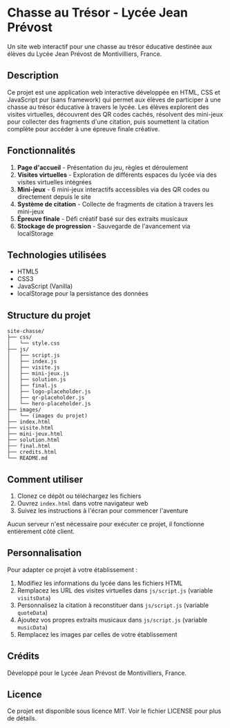 # Chasse au Trésor - Lycée Jean Prévost

Un site web interactif pour une chasse au trésor éducative destinée aux élèves du Lycée Jean Prévost de Montivilliers, France.

## Description

Ce projet est une application web interactive développée en HTML, CSS et JavaScript pur (sans framework) qui permet aux élèves de participer à une chasse au trésor éducative à travers le lycée. Les élèves explorent des visites virtuelles, découvrent des QR codes cachés, résolvent des mini-jeux pour collecter des fragments d'une citation, puis soumettent la citation complète pour accéder à une épreuve finale créative.

## Fonctionnalités

1. **Page d'accueil** - Présentation du jeu, règles et déroulement
2. **Visites virtuelles** - Exploration de différents espaces du lycée via des visites virtuelles intégrées
3. **Mini-jeux** - 6 mini-jeux interactifs accessibles via des QR codes ou directement depuis le site
4. **Système de citation** - Collecte de fragments de citation à travers les mini-jeux
5. **Épreuve finale** - Défi créatif basé sur des extraits musicaux
6. **Stockage de progression** - Sauvegarde de l'avancement via localStorage

## Technologies utilisées

- HTML5
- CSS3
- JavaScript (Vanilla)
- localStorage pour la persistance des données

## Structure du projet

```
site-chasse/
├── css/
│   └── style.css
├── js/
│   ├── script.js
│   ├── index.js
│   ├── visite.js
│   ├── mini-jeux.js
│   ├── solution.js
│   ├── final.js
│   ├── logo-placeholder.js
│   ├── qr-placeholder.js
│   └── hero-placeholder.js
├── images/
│   └── (images du projet)
├── index.html
├── visite.html
├── mini-jeux.html
├── solution.html
├── final.html
├── credits.html
└── README.md
```

## Comment utiliser

1. Clonez ce dépôt ou téléchargez les fichiers
2. Ouvrez `index.html` dans votre navigateur web
3. Suivez les instructions à l'écran pour commencer l'aventure

Aucun serveur n'est nécessaire pour exécuter ce projet, il fonctionne entièrement côté client.

## Personnalisation

Pour adapter ce projet à votre établissement :

1. Modifiez les informations du lycée dans les fichiers HTML
2. Remplacez les URL des visites virtuelles dans `js/script.js` (variable `visitsData`)
3. Personnalisez la citation à reconstituer dans `js/script.js` (variable `quoteData`)
4. Ajoutez vos propres extraits musicaux dans `js/script.js` (variable `musicData`)
5. Remplacez les images par celles de votre établissement

## Crédits

Développé pour le Lycée Jean Prévost de Montivilliers, France.

## Licence

Ce projet est disponible sous licence MIT. Voir le fichier LICENSE pour plus de détails.
